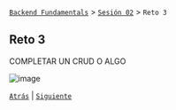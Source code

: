 [`Backend Fundamentals`](../../README.md) > [`Sesión 02`](../README.md) > `Reto 3`
	
## Reto 3

<!-- 1. Ahora crea los controladores para las mascotas con una estructura CRUD similar a la anterior. Para esto dentro del archivo `controllers/mascotas.js`, define las funciones:

- `crearMascota` en donde se crea una instancia de `Mascota` y se devuelve como respuesta.
- `obtenerMascotas` que simula al menos 2 instancias de `Mascota` y las regresa como respuesta.
- `modificarMascota` que simula un usuario y luego lo modifica según la petición.
- `eliminarMascota` que regresa un código de éxito simulando la eliminación de un usuario. -->

COMPLETAR UN CRUD O ALGO






![image](https://antonioperez.pro/wp-content/uploads/2017/12/crud-rails-1.png)

[`Atrás`](../Ejemplo-03) | [`Siguiente`](../README.md)
